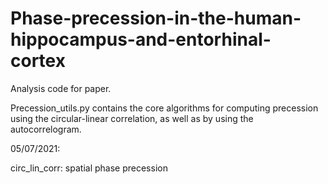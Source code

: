# Phase-precession-in-the-human-hippocampus-and-entorhinal-cortex
Analysis code for paper.

Precession_utils.py contains the core algorithms for computing precession using the circular-linear correlation, as well as by using the autocorrelogram. 

05/07/2021: 

circ_lin_corr: spatial phase precession
 
